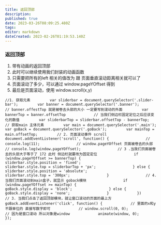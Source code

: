 ```yaml
---
title: 返回顶部
description: 
published: true
date: 2023-03-26T08:09:25.480Z
tags: 
editor: markdown
dateCreated: 2023-02-26T01:19:53.140Z
---
```


### 返回顶部

1. 带有动画的返回顶部
2. 此时可以继续使用我们封装的动画函数
3. 只需要把所有的left 相关的值改为 跟 页面垂直滚动距离相关就可以了
4. 页面滚动了多少，可以通过 window.pageYOffset 得到
5. 最后是页面滚动，使用 window.scroll(x,y)

`//1. 获取元素         var sliderbar = document.querySelector('.slider-bar');         var banner = document.querySelector('.banner');         // banner.offestTop 就是被卷去头部的大小 一定要写到滚动的外面         var bannerTop = banner.offsetTop             // 当我们侧边栏固定定位之后应该变化的数值         var sliderbarTop = sliderbar.offsetTop - bannerTop;         // 获取main 主体元素         var main = document.querySelector('.main');         var goBack = document.querySelector('.goBack');         var mainTop = main.offsetTop;         // 2. 页面滚动事件 scroll         document.addEventListener('scroll', function() {                 // console.log(11);                 // window.pageYOffset 页面被卷去的头部                 // console.log(window.pageYOffset);                 // 3 .当我们页面被卷去的头部大于等于了 172 此时 侧边栏就要改为固定定位                 if (window.pageYOffset >= bannerTop) {                     sliderbar.style.position = 'fixed';                     sliderbar.style.top = sliderbarTop + 'px';                 } else {                     sliderbar.style.position = 'absolute';                     sliderbar.style.top = '300px';                 }                 // 4. 当我们页面滚动到main盒子，就显示 goback模块                 if (window.pageYOffset >= mainTop) {                     goBack.style.display = 'block';                 } else {                     goBack.style.display = 'none';                 }             })             // 3. 当我们点击了返回顶部模块，就让窗口滚动的页面的最上方         goBack.addEventListener('click', function() {             // 里面的x和y 不跟单位的 直接写数字即可             // window.scroll(0, 0);             // 因为是窗口滚动 所以对象是window             animate(window, 0);         });`